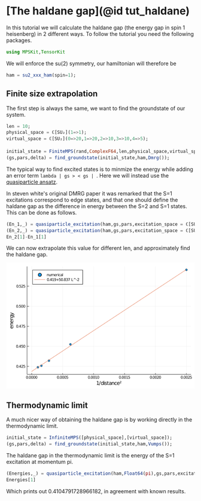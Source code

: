 # [The haldane gap](@id tut_haldane)

In this tutorial we will calculate the haldane gap (the energy gap in spin 1 heisenberg) in 2 different ways. To follow the tutorial you need the following packages.

```julia
using MPSKit,TensorKit
```

We will enforce the su(2) symmetry, our hamiltonian will therefore be

```julia
ham = su2_xxx_ham(spin=1);
```

## Finite size extrapolation

The first step is always the same, we want to find the groundstate of our system.
```julia
len = 10;
physical_space = ℂ[SU₂](1=>1);
virtual_space = ℂ[SU₂](0=>20,1=>20,2=>10,3=>10,4=>5);

initial_state = FiniteMPS(rand,ComplexF64,len,physical_space,virtual_space);
(gs,pars,delta) = find_groundstate(initial_state,ham,Dmrg());
```

The typical way to find excited states is to minmize the energy while adding an error term ``lambda | gs > < gs | ``. Here we will instead use the [quasiparticle ansatz](https://journals.aps.org/prl/abstract/10.1103/PhysRevLett.111.080401).

In steven white's original DMRG paper it was remarked that the S=1 excitations correspond to edge states, and that one should define the haldane gap as the difference in energy between the S=2 and S=1 states. This can be done as follows.

```julia
(En_1,_) = quasiparticle_excitation(ham,gs,pars,excitation_space = ℂ[SU₂](1=>1))
(En_2,_) = quasiparticle_excitation(ham,gs,pars,excitation_space = ℂ[SU₂](2=>1))
En_2[1]-En_1[1]
```

We can now extrapolate this value for different len, and approximately find the haldane gap.

![](haldane_finite.png)

## Thermodynamic limit

A much nicer way of obtaining the haldane gap is by working directly in the thermodynamic limit.

```julia
initial_state = InfiniteMPS([physical_space],[virtual_space]);
(gs,pars,delta) = find_groundstate(initial_state,ham,Vumps());
```

The haldane gap in the thermodynamic limit is the energy of the S=1 excitation at momentum pi.

```julia
(Energies,_) = quasiparticle_excitation(ham,Float64(pi),gs,pars,excitation_space=ℂ[SU₂](1=>1))
Energies[1]
```

Which prints out 0.4104791728966182, in agreement with known results.
